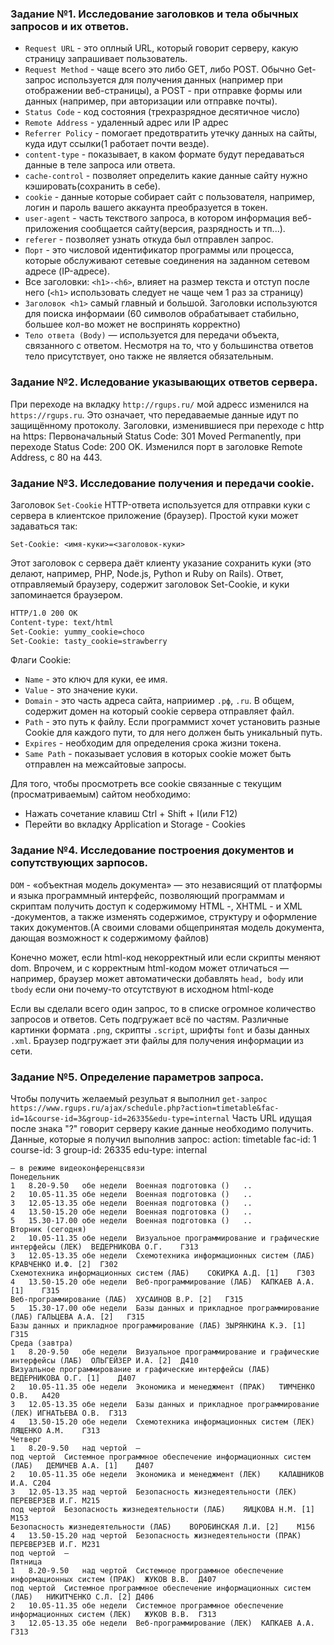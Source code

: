 ### Задание №1. Исследование заголовков и тела обычных запросов и их ответов.

* `Request URL` - это оплный URL, который говорит серверу, какую страницу запрашивает пользователь.
* `Request Method` - чаще всего это либо GET, либо POST. Обычно Get-запрос используется для получения данных (например при отображении веб-страницы), а POST - при отправке формы или данных (например, при авторизации или отправке почты).
* `Status Code` - код состояния (трехразрядное десятичное число)
* `Remote Address` - удаленный адрес или IP адрес
* `Referrer Policy` - помогает предотвратить утечку данных на сайты, куда идут ссылки(1 работает почти везде).
* `content-type` - показывает, в каком формате будут передаваться данные в теле запроса или ответа.
* `cache-control` - позволяет определить какие данные сайту нужно кэшировать(сохранить в себе).
* `cookie` - данные которые собирает сайт с пользователя, например, логин и пароль вашего аккаунта преобразуется в токен.
* `user-agent` - часть текствого запроса, в котором информация веб-приложения сообщается сайту(версия, разрядность и тп...).
* `referer` - позволяет узнать откуда был отправлен запрос.
* `Порт` - это числовой идентификатор программы или процесса, которые обслуживают сетевые соединения на заданном сетевом адресе (IP-адресе).
*  Все заголовки: `<h1>-<h6>`, влияет на размер текста и отступ после него (`<h1>` использовать следует не чаще чем 1 раз за страницу)
* `Заголовок <h1>` самый главный и большой. Заголовки используются для поиска информаии (60 символов обрабатывает стабильно, большее кол-во может не воспринять корректно)  
* `Тело ответа (Body)` — используется для передачи объекта, связанного с ответом. Несмотря на то, что у большинства ответов тело присутствует, оно также не является обязательным.

### Задание №2. Иследование указывающих ответов сервера.

При переходе на вкладку `http://rgups.ru/` мой адресс изменился на `https://rgups.ru`. Это означает, что передаваемые данные идут по защищённому протоколу.
Заголовки, изменившиеся при переходе с http на https: Первоначальный Status Code: 301 Moved Permanently, при переходе Status Code: 200 OK.
Изменился порт в заголовке Remote Address, c 80 на 443.

### Задание №3. Исследование получения и передачи cookie.

Заголовок `Set-Cookie` HTTP-ответа используется для отправки куки с сервера в клиентское приложение (браузер). Простой куки может задаваться так:  
```
Set-Cookie: <имя-куки>=<заголовок-куки>
```  
Этот заголовок с сервера даёт клиенту указание сохранить куки (это делают, например, PHP, Node.js, Python и Ruby on Rails). Ответ, отправляемый браузеру, содержит заголовок Set-Cookie, и куки запоминается браузером.
```html
HTTP/1.0 200 OK
Content-type: text/html
Set-Cookie: yummy_cookie=choco
Set-Cookie: tasty_cookie=strawberry 
```
Флаги Cookie: 
* `Name` - это ключ для куки, ее имя.
* `Value` - это значение куки.
* `Domain` - это часть адреса сайта, наприимер `.рф`, `.ru`. В общем, содержит домен на который cookie сервера отправляет файл.
* `Path` - это путь к файлу. Если программист хочет установить разные Cookie для каждого пути, то для него должен быть уникальный путь.
* `Expires` - необходим для определения срока жизни токена.
* `Same Path` - показывает условия в которых cookie может быть отправлен на межсайтовые запросы.

Для того, чтобы просмотреть все cookie связанные с текущим (просматриваемым) сайтом необходимо:  
* Нажать сочетание клавиш Ctrl + Shift + I(или F12) 
* Перейти во вкладку Application и Storage - Cookies  

### Задание №4. Исследование построения документов и сопутствующих зарпосов.

`DOM` - «объектная модель документа» — это независящий от платформы и языка программный интерфейс, позволяющий программам и скриптам получить доступ к содержимому HTML -, XHTML - и XML -документов, а также изменять содержимое, структуру и оформление таких документов.(А своими словами общепринятая модель документа, дающая возможност к содержимому файлов)

Конечно может, если html-код некорректный или если скрипты меняют dom. Впрочем, и с корректным html-кодом может отличаться — например, браузер может автоматически добавлять `head, body` или `tbody` если они почему-то отсутствуют в исходном html-коде

Если вы сделали всего один запрос, то в списке огромное количество запросов и ответов. Сеть подгружает всё по частям. Различные картинки формата `.png`, скрипты `.script`, шрифты `font` и базы данных `.xml`. Браузер подгружает эти файлы для получения информации из сети.

### Задание №5. Определение параметров запроса.
Чтобы получить желаемый резульат я выполнил 
 `get-запрос`   
`https://www.rgups.ru/ajax/schedule.php?action=timetable&fac-id=1&course-id=3&group-id=26335&edu-type=internal`
 Часть URL идущая после знака "?" говорит серверу какие данные необходимо получить.
 Данные, которые я получил выполнив запрос: action: timetable fac-id: 1 course-id: 3 group-id: 26335 edu-type: internal
```
– в режиме видеоконференцсвязи
Понедельник
1	8.20-9.50	обе недели	Военная подготовка ()	..	
2	10.05-11.35	обе недели	Военная подготовка ()	..	
3	12.05-13.35	обе недели	Военная подготовка ()	..	
4	13.50-15.20	обе недели	Военная подготовка ()	..	
5	15.30-17.00	обе недели	Военная подготовка ()	..	
Вторник (сегодня)
2	10.05-11.35	обе недели	Визуальное программирование и графические интерфейсы (ЛЕК)	ВЕДЕРНИКОВА О.Г.	Г313
3	12.05-13.35	обе недели	Схемотехника информационных систем (ЛАБ)	КРАВЧЕНКО И.Ф. [2]	Г302
Схемотехника информационных систем (ЛАБ)	СОКИРКА А.Д. [1]	Г303
4	13.50-15.20	обе недели	Веб-программирование (ЛАБ)	КАПКАЕВ А.А. [1]	Г315
Веб-программирование (ЛАБ)	ХУСАИНОВ В.Р. [2]	Г315
5	15.30-17.00	обе недели	Базы данных и прикладное программирование (ЛАБ)	ГАЛЬЦЕВА А.А. [2]	Г315
Базы данных и прикладное программирование (ЛАБ)	ЗЫРЯНКИНА К.Э. [1]	Г315
Среда (завтра)
1	8.20-9.50	обе недели	Визуальное программирование и графические интерфейсы (ЛАБ)	ОЛЬГЕЙЗЕР И.А. [2]	Д410
Визуальное программирование и графические интерфейсы (ЛАБ)	ВЕДЕРНИКОВА О.Г. [1]	Д407
2	10.05-11.35	обе недели	Экономика и менеджмент (ПРАК)	ТИМЧЕНКО О.В.	А420
3	12.05-13.35	обе недели	Базы данных и прикладное программирование (ЛЕК)	ИГНАТЬЕВА О.В.	Г313
4	13.50-15.20	обе недели	Схемотехника информационных систем (ЛЕК)	ЛЯЩЕНКО А.М.	Г313
Четверг
1	8.20-9.50	над чертой	—		
под чертой	Системное программное обеспечение информационных систем (ЛАБ)	ДЕМИЧЕВ А.А. [1]	Д407
2	10.05-11.35	обе недели	Экономика и менеджмент (ЛЕК)	КАЛАШНИКОВ И.А.	С204
3	12.05-13.35	над чертой	Безопасность жизнедеятельности (ЛЕК)	ПЕРЕВЕРЗЕВ И.Г.	М215
под чертой	Безопасность жизнедеятельности (ЛАБ)	ЯИЦКОВА Н.М. [1]	М153
Безопасность жизнедеятельности (ЛАБ)	ВОРОБИНСКАЯ Л.И. [2]	М156
4	13.50-15.20	над чертой	Безопасность жизнедеятельности (ПРАК)	ПЕРЕВЕРЗЕВ И.Г.	М231
под чертой	—		
Пятница
1	8.20-9.50	над чертой	Системное программное обеспечение информационных систем (ПРАК)	ЖУКОВ В.В.	Д407
под чертой	Системное программное обеспечение информационных систем (ЛАБ)	НИКИТЧЕНКО С.Л. [2]	Д406
2	10.05-11.35	обе недели	Системное программное обеспечение информационных систем (ЛЕК)	ЖУКОВ В.В.	Г313
3	12.05-13.35	обе недели	Веб-программирование (ЛЕК)	КАПКАЕВ А.А.	Г313
```